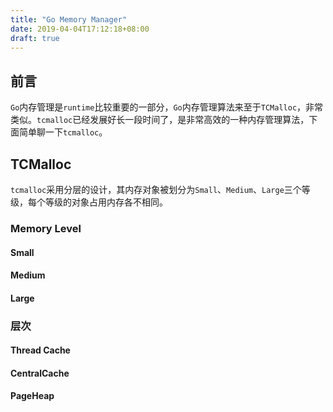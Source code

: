 ```yaml
---
title: "Go Memory Manager"
date: 2019-04-04T17:12:18+08:00
draft: true
---
```


## 前言

`Go`内存管理是`runtime`比较重要的一部分，`Go`内存管理算法来至于`TCMalloc`，非常类似。`tcmalloc`已经发展好长一段时间了，是非常高效的一种内存管理算法，下面简单聊一下`tcmalloc`。

## TCMalloc

`tcmalloc`采用分层的设计，其内存对象被划分为`Small`、`Medium`、`Large`三个等级，每个等级的对象占用内存各不相同。

### Memory Level

#### Small

#### Medium

#### Large

### 层次

#### Thread Cache

#### CentralCache

#### PageHeap

